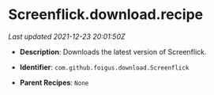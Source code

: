 # Screenflick.download.recipe

_Last updated 2021-12-23 20:01:50Z_

- **Description**: Downloads the latest version of Screenflick.

- **Identifier**: `com.github.foigus.download.Screenflick`

- **Parent Recipes**: `None`
